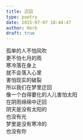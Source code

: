 ```yaml
---  
title: 迂回  
type: poetry  
date: 2015-07-07 18:44:47  
author: Herb  
draft: true
---  
```

孤单的人不怕风吹  
更不怕七月的雨  
寒冷落在身上  
就不会落入心里    
害怕现实的破裂  
所以我们在梦里迂回  
像一个白得要化的人儿害怕太阳  
在阴雨绵绵中迂回    
阴天是没有太阳的  
也没有光  
梦里是没有寒冷的  
也没有你